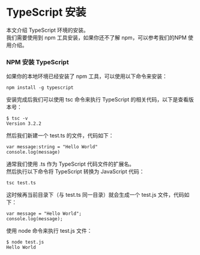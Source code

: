 # TypeScript 安装

本文介绍 TypeScript 环境的安装。
<br/>
我们需要使用到 npm 工具安装，如果你还不了解 npm，可以参考我们的NPM 使用介绍。

### NPM 安装 TypeScript
如果你的本地环境已经安装了 npm 工具，可以使用以下命令来安装：
```
npm install -g typescript
```

安装完成后我们可以使用 tsc 命令来执行 TypeScript 的相关代码，以下是查看版本号：
```
$ tsc -v
Version 3.2.2
```

然后我们新建一个 test.ts 的文件，代码如下：
```
var message:string = "Hello World" 
console.log(message)
```

通常我们使用 .ts 作为 TypeScript 代码文件的扩展名。
<br/>
然后执行以下命令将 TypeScript 转换为 JavaScript 代码：
```
tsc test.ts
```

这时候再当前目录下（与 test.ts 同一目录）就会生成一个 test.js 文件，代码如下：
```
var message = "Hello World";
console.log(message);
```

使用 node 命令来执行 test.js 文件：
```
$ node test.js 
Hello World
```